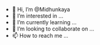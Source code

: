 - 👋 Hi, I’m @Midhunkaya
- 👀 I’m interested in ...
- 🌱 I’m currently learning ...
- 💞️ I’m looking to collaborate on ...
- 📫 How to reach me ...

<!---
Midhunkaya/Midhunkaya is a ✨ special ✨ repository because its `README.md` (this file) appears on your GitHub profile.
You can click the Preview link to take a look at your changes.
--->

